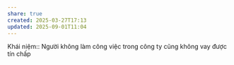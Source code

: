 ```yaml
---
share: true
created: 2025-03-27T17:13
updated: 2025-09-01T11:04
---
```

Khái niệm:: 
Người không làm công việc trong công ty cũng không vay được tín chấp
